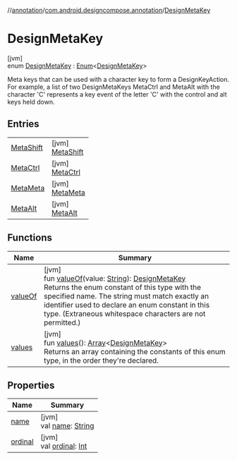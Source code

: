 //[annotation](../../../index.md)/[com.android.designcompose.annotation](../index.md)/[DesignMetaKey](index.md)

# DesignMetaKey

[jvm]\
enum [DesignMetaKey](index.md) : [Enum](https://kotlinlang.org/api/latest/jvm/stdlib/kotlin/-enum/index.html)&lt;[DesignMetaKey](index.md)&gt; 

Meta keys that can be used with a character key to form a DesignKeyAction. For example, a list of two DesignMetaKeys MetaCtrl and MetaAlt with the character 'C' represents a key event of the letter 'C' with the control and alt keys held down.

## Entries

| | |
|---|---|
| [MetaShift](-meta-shift/index.md) | [jvm]<br>[MetaShift](-meta-shift/index.md) |
| [MetaCtrl](-meta-ctrl/index.md) | [jvm]<br>[MetaCtrl](-meta-ctrl/index.md) |
| [MetaMeta](-meta-meta/index.md) | [jvm]<br>[MetaMeta](-meta-meta/index.md) |
| [MetaAlt](-meta-alt/index.md) | [jvm]<br>[MetaAlt](-meta-alt/index.md) |

## Functions

| Name | Summary |
|---|---|
| [valueOf](value-of.md) | [jvm]<br>fun [valueOf](value-of.md)(value: [String](https://kotlinlang.org/api/latest/jvm/stdlib/kotlin/-string/index.html)): [DesignMetaKey](index.md)<br>Returns the enum constant of this type with the specified name. The string must match exactly an identifier used to declare an enum constant in this type. (Extraneous whitespace characters are not permitted.) |
| [values](values.md) | [jvm]<br>fun [values](values.md)(): [Array](https://kotlinlang.org/api/latest/jvm/stdlib/kotlin/-array/index.html)&lt;[DesignMetaKey](index.md)&gt;<br>Returns an array containing the constants of this enum type, in the order they're declared. |

## Properties

| Name | Summary |
|---|---|
| [name](-meta-alt/index.md#-372974862%2FProperties%2F1427995742) | [jvm]<br>val [name](-meta-alt/index.md#-372974862%2FProperties%2F1427995742): [String](https://kotlinlang.org/api/latest/jvm/stdlib/kotlin/-string/index.html) |
| [ordinal](-meta-alt/index.md#-739389684%2FProperties%2F1427995742) | [jvm]<br>val [ordinal](-meta-alt/index.md#-739389684%2FProperties%2F1427995742): [Int](https://kotlinlang.org/api/latest/jvm/stdlib/kotlin/-int/index.html) |
